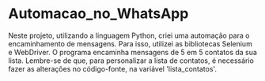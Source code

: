 # Automacao_no_WhatsApp
Neste projeto, utilizando a linguagem Python, criei uma automação para o encaminhamento de mensagens. Para isso, utilizei as bibliotecas Selenium e WebDriver. O programa encaminha mensagens de 5 em 5 contatos da sua lista. Lembre-se de que, para personalizar a lista de contatos, é necessário fazer as alterações no código-fonte, na variável 'lista_contatos'.